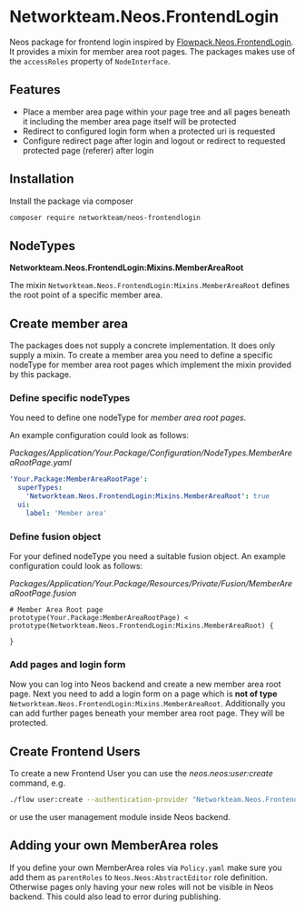 # Networkteam.Neos.FrontendLogin

Neos package for frontend login inspired by  [Flowpack.Neos.FrontendLogin](https://github.com/Flowpack/Flowpack.Neos.FrontendLogin).
It provides a mixin for member area root pages. The packages makes use of the `accessRoles` property of `NodeInterface`.

## Features

* Place a member area page within your page tree and all pages beneath it including the member area page itself will be protected
* Redirect to configured login form when a protected uri is requested
* Configure redirect page after login and logout or redirect to requested protected page (referer) after login

## Installation

Install the package via composer

```bash
composer require networkteam/neos-frontendlogin
```

## NodeTypes

**Networkteam.Neos.FrontendLogin:Mixins.MemberAreaRoot**

The mixin `Networkteam.Neos.FrontendLogin:Mixins.MemberAreaRoot` defines the root point of a specific
member area.

## Create member area

The packages does not supply a concrete implementation. It does only supply a mixin.
To create a member area you need to define a specific nodeType for member area root pages which 
implement the mixin provided by this package.

### Define specific nodeTypes

You need to define one nodeType for *member area root pages*.

An example configuration could look as follows:

*Packages/Application/Your.Package/Configuration/NodeTypes.MemberAreaRootPage.yaml*
```yaml
'Your.Package:MemberAreaRootPage':
  superTypes:
    'Networkteam.Neos.FrontendLogin:Mixins.MemberAreaRoot': true
  ui:
    label: 'Member area'
```

### Define fusion object

For your defined nodeType you need a suitable fusion object. An example configuration could look as follows:

*Packages/Application/Your.Package/Resources/Private/Fusion/MemberAreaRootPage.fusion*
```fusion
# Member Area Root page
prototype(Your.Package:MemberAreaRootPage) < prototype(Networkteam.Neos.FrontendLogin:Mixins.MemberAreaRoot) {

}
```

### Add pages and login form

Now you can log into Neos backend and create a new member area root page.
Next you need to add a login form on a page which is **not of type** `Networkteam.Neos.FrontendLogin:Mixins.MemberAreaRoot`.
Additionally you can add further pages beneath your member area root page. They will be protected.

## Create Frontend Users

To create a new Frontend User you can use the *neos.neos:user:create* command, e.g.
 
```bash
./flow user:create --authentication-provider "Networkteam.Neos.FrontendLogin:Frontend" --roles "Networkteam.Neos.FrontendLogin:FrontendUser"
```

or use the user management module inside Neos backend.

## Adding your own MemberArea roles

If you define your own MemberArea roles via `Policy.yaml` make sure you add them as `parentRoles` to
`Neos.Neos:AbstractEditor` role definition. Otherwise pages only having your new roles will not be visible in Neos backend.
This could also lead to error during publishing. 
